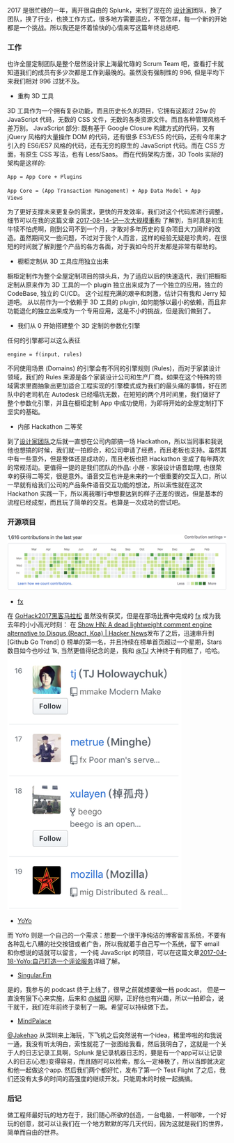 2017 是很忙碌的一年，离开很自由的 Splunk，来到了现在的 [设计家](https://shejijia.com)团队，换了团队，换了行业，也换工作方式，很多地方需要适应，不管怎样，每一个新的开始都是一个挑战。所以我还是怀着愉快的心情来写这篇年终总结吧.

### 工作

也许全屋定制团队是整个居然设计家上海最忙碌的 Scrum Team 吧，查看打卡就知道我们的成员有多少次都是工作到最晚的。虽然没有强制性的 996, 但是平均下来我们相对 996 过犹不及。

* 重构 3D 工具

3D 工具作为一个拥有复杂功能，而且历史长久的项目，它拥有这超过 25w 的 JavaScript 代码，无数的 CSS 文件，无数的各类资源文件。而且各种管理风格千差万别。 JavaScript 部分: 既有基于 Google Closure 构建方式的代码，又有 jQuery 风格的大量操作 DOM 的代码，还有很多 ES3/ES5 的代码，还有今年来才引入的 ES6/ES7 风格的代码，还有无穷的原生的 JavaScript 代码。而在 CSS 方面，有原生 CSS 写法，也有 Less/Saas。
而在代码架构方面，3D Tools 实际的架构是这样的:
```
App = App Core + Plugins

App Core = (App Transaction Management) + App Data Model + App       Views
```
为了更好支撑未来更复杂的需求，更快的开发效率，我们对这个代码库进行调整，细节可以在我的这篇文章 [2017-08-14-记一次大规模重构](https://minghe.me/2017-08-14-%E8%AE%B0%E4%B8%80%E6%AC%A1%E5%A4%A7%E8%A7%84%E6%A8%A1%E9%87%8D%E6%9E%84.html) 了解到，当时真是初生牛犊不怕虎啊，刚到公司不到一个月，才敢对多年历史的复杂项目大刀阔斧的改造。虽然期间又一些问题，不过对于我个人而言，这样的经验无疑是珍贵的，在很短的时间就了解到整个产品的各方各面，对于我如今的开发都是非常有帮助的。

* 橱柜定制从 3D 工具应用独立出来

橱柜定制作为整个全屋定制项目的排头兵，为了适应以后的快速迭代，我们把橱柜定制从原来作为 3D 工具的一个 plugin 独立出来成为了一个独立的应用，独立的 CodeBase, 独立的 CI/CD。 这个过程充满的艰辛和刺激，估计只有我和 Jerry 知道吧。 从以前作为一个依赖于 3D 工具的 plugin, 如何能够以最小的依赖，而且非功能退化的独立出来成为一个专用应用，这是不小的挑战，但是我们做到了。

* 我们从 0 开始搭建整个 3D 定制的参数化引擎

任何的引擎都可以这么表征
```
engine = f(input, rules)
```
不同使用场景 (Domains) 的引擎会有不同的引擎规则 (Rules)，而对于家装设计领域，我们的 Rules 来源是各个家装设计公司和生产厂商。如果在这个特殊的领域需求里面抽象出更加适合工程实现的引擎模式成为我们的最头痛的事情，好在团队中的老司机在 Autodesk 已经塌坑无数，在短短的两个月时间里，我们做好了整个参数化引擎，并且在橱柜定制 App 中成功使用，为即将开始的全屋定制打下坚实的基础。

* 内部 Hackathon 二等奖

到了[设计家团队](https://shejijia.com)之后就一直想在公司内部搞一场 Hackathon，所以当同事和我说他也想搞的时候，我们就一拍即合，和公司申请了经费，而且老板也支持。虽然其中有一些意外，但是整体还是成功的，而且老板也把 Hackathon 变成了每年两次的常规活动。更值得一提的是我们团队的作品: 小居 - 家装设计语音助理, 也很荣幸的获得二等奖，很是意外。语音交互也许是未来的一个很重要的交互入口，所以一早就有给我们公司的产品条件语音交互功能的想法，所以索性就在这次 Hackathon 实践一下，所以离我哪行中想要达到的样子还差的很远，但是基本的流程已经成型，而且玩了简单的交互。也算是一次成功的尝试吧。

### 开源项目

<img alt="TJ and me" src="https://raw.githubusercontent.com/metrue/blog/master/images/contribution.png" style="width: 600px"></img>

* [fx](https://github.com/metrue/fx)

在 [GoHack2017黑客马拉松](http://gohack2017.golangfoundation.org/) 虽然没有获奖，但是在那场比赛中完成的 [fx](https://github/com/metrue/fx) 成为我去年的小小高光时刻： 在 [Show HN: A dead lightweight comment engine alternative to Disqus,(React, Koa) | Hacker News](https://news.ycombinator.com/item?id=14334221)发布了之后，迅速串升到 [Github Go Trend] () 榜单的第一名，并且持续在榜单首页超过一个星期，Stars 数目如今也吵过 1k,  当然更值得纪念的是，我和 [@TJ](https://github.com/tj) 大神终于有同框了，哈哈。
<img alt="TJ and me" src="https://raw.githubusercontent.com/metrue/blog/master/images/same-pic.png" style="width: 400px"></img>

* [YoYo](https://github.com/metrue/YoYo)

而 YoYo 则是一个自己的一个需求：想要一个很干净纯洁的博客留言系统，不要有各种乱七八糟的社交按钮或者广告，所以我就着手自己写一个系统，留下 email 和你想说的话就可以留言，一个纯 JavaScript 的项目，可以在这篇文章[2017-04-18-YoYo:自己打造一个评论服务](https://minghe.me/2017-04-18-YoYo:%E8%87%AA%E5%B7%B1%E6%89%93%E9%80%A0%E4%B8%80%E4%B8%AA%E8%AF%84%E8%AE%BA%E6%9C%8D%E5%8A%A1.html)详细了解。

* [Singular.Fm](https://singular.fm/)

是的，我参与的 podcast 终于上线了，很早之前就想要做一档 podcast， 但是一直没有狠下心来实施，后来和 [@梯田](https://weibo.com/titantse?refer_flag=1005050005_) 闲聊，正好他也有兴趣，所以一拍即合，说干就干，我们在年前终于录制了一期。希望可以持续做下去。

* [MindPalace](https://mpapp.tk/)

[@Jakehao](https://twitter.com/haojianzong?lang=en)  从深圳来上海玩，下飞机之后突然说有一个idea，稀里哗啦的和我说一通，我没有听太明白，索性就花了一张图给我看，然后我明白了，这就是一个关于人的日志记录工具啊，Splunk 是记录机器日志的，要是有一个app可以让记录人的日志(心思)变得容易，而且随时可以检索，那么一定棒极了，所以当即就决定和他一起做这个app. 然后我们两个都好忙，发布了第一个 Test Flight 了之后，我们还没有太多的时间的高强度的继续开发。只能周末的时候一起搞搞。

### 后记

做工程师最好玩的地方在于，我们随心所欲的创造，一台电脑，一杯咖啡，一个好玩的创意，就可以让我们在一个地方默默的写几天代码，因为这就是我们的世界，简单而自由的世界。
